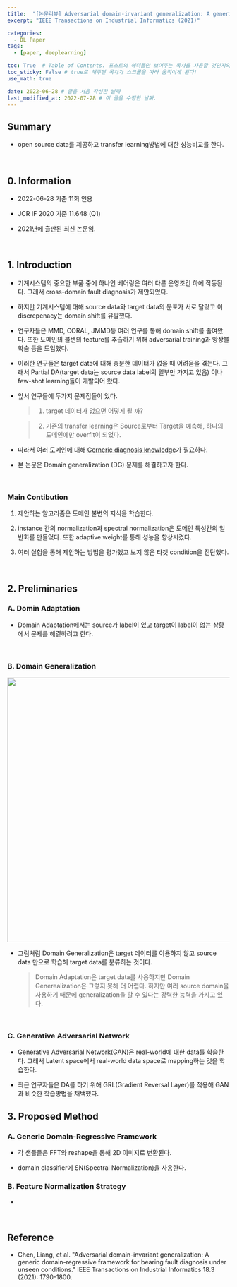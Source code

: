 ```yaml
---
title:  "[논문리뷰] Adversarial domain-invariant generalization: A generic domain-regressive framework for bearing fault diagnosis under unseen conditions"
excerpt: "IEEE Transactions on Industrial Informatics (2021)"

categories:
  - DL Paper
tags:
  - [paper, deeplearning]

toc: True  # Table of Contents. 포스트의 헤더들만 보여주는 목차를 사용할 것인지의 여부. ture 로 해주면 포스트의 목차가 보이게 된다.
toc_sticky: False # true로 해주면 목차가 스크롤을 따라 움직이게 된다!
use_math: true

date: 2022-06-28 # 글을 처음 작성한 날짜
last_modified_at: 2022-07-28 # 이 글을 수정한 날짜.
---
```


## Summary

- open source data를 제공하고 transfer learning방법에 대한 성능비교를 한다.
<br>

## 0. Information

- 2022-06-28 기준 11회 인용

- JCR IF 2020 기준 11.648 (Q1)

- 2021년에 출판된 최신 논문임.
<br>

## 1. Introduction

- 기계시스템의 중요한 부품 중에 하나인 베어링은 여러 다른 운영조건 하에 작동된다. 그래서 cross-domain fault diagnosis가 제안되었다.

- 하지만 기계시스템에 대해 source data와 target data의 분포가 서로 달랐고 이 discrepenacy는 domain shift를 유발했다.

- 연구자들은 MMD, CORAL, JMMD등 여러 연구를 통해 domain shift를 줄여왔다. 또한 도메인의 불변의 feature를 추출하기 위해 adversarial training과 앙상블 학습 등을 도입했다.

- 이러한 연구들은 target data에 대해 충분한 데이터가 없을 때 어려움을 겪는다. 그래서 Partial DA(target data는 source data label의 일부만 가지고 있음) 이나 few-shot learning들이 개발되어 왔다.

- 앞서 연구들에 두가지 문제점들이 있다.
  
  > 1. target 데이터가 없으면 어떻게 될 까?

  > 2. 기존의 transfer learning은 Source로부터 Target을 예측해, 하나의 도메인에만 overfit이 되었다.

- 따라서 여러 도메인에 대해 <u>Gerneric diagnosis knowledge</u>가 필요하다.

- 본 논문은 Domain generalization (DG) 문제를 해결하고자 한다.
<br>

### Main Contibution

1. 제안하는 알고리즘은 도메인 불변의 지식을 학습한다.

2. instance 간의 normalization과 spectral normalization은 도메인 특성간의 일반화를 만들었다. 또한 adaptive weight를 통해 성능을 향상시켰다.

3. 여러 실험을 통해 제안하는 방법을 평가했고 보지 않은 타겟 condition을 진단했다.
<br>

## 2. Preliminaries

### A. Domin Adaptation

- Domain Adaptation에서는 source가 label이 있고 target이 label이 없는 상황에서 문제를 해결하려고 한다.
<br>

### B. Domain Generalization

<p align="center">
  <img src="https://user-images.githubusercontent.com/104422044/176616983-d0b0f506-e8f9-43c6-b92f-6fe75014b8db.png" width="600" height="auto">
</p>

- 그림처럼 Domain Generalization은 target 데이터를 이용하지 않고 source data 만으로 학습해 target data를 분류하는 것이다.

  > Domain Adaptation은 target data를 사용하지만 Domain Generealization은 그렇지 못해 더 어렵다. 하지만 여러 source domain을 사용하기 때문에 generalization을 할 수 있다는 강력한 능력을 가지고 있다.
<br>

### C. Generative Adversarial Network

- Generative Adversarial Network(GAN)은 real-world에 대한 data를 학습한다. 그래서 Latent space에서 real-world data space로 mapping하는 것을 학습한다.

- 최근 연구자들은 DA를 하기 위해 GRL(Gradient Reversal Layer)를 적용해 GAN과 비슷한 학습방법을 채택했다.

## 3. Proposed Method

### A. Generic Domain-Regressive Framework

- 각 샘플들은 FFT와 reshape을 통해 2D 이미지로 변환된다.

- domain classifier에 SN(Spectral Normalization)을 사용한다.

### B. Feature Normalization Strategy

- 



<br>

## Reference

- Chen, Liang, et al. "Adversarial domain-invariant generalization: A generic domain-regressive framework for bearing fault diagnosis under unseen conditions." IEEE Transactions on Industrial Informatics 18.3 (2021): 1790-1800.
